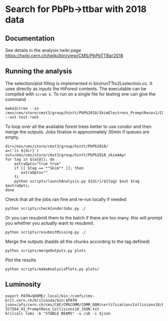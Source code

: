 # Search for PbPb->ttbar with 2018 data

## Documentation
 
See details in the analysis twiki page https://twiki.cern.ch/twiki/bin/view/CMS/PbPbTTBar2018

## Running the analysis

The selection/plot filling is implemented in bin/runTTto2Lselection.cc.
It uses directly as inputs the HiForest contents.
The executable can be compiled with `scram b`.
To run on a single file for testing one  can give the command
```
make2Ltree --in /eos/cms/store/cmst3/group/hintt/PbPb2018/SkimElectrons_PromptRecov1/Chunk_31_ext0.root --out test.root
```

To loop over all the available forest trees better to use condor and then merge the outputs.
Jobs finalize in approximately 30min if queues are empty.
```
dir=/eos/cms/store/cmst3/group/hintt/PbPb2018/
a=(`ls ${dir}`)
out=/eos/cms/store/cmst3/group/hintt/PbPb2018_skim4Apr
for tag in ${a[@]}; do    
    extraOpts="true true"
    if [[ $tag == *"Skim"* ]]; then
       extraOpts=""
    fi
    python scripts/launchAnalysis.py ${dir}/${tag} $out $tag $extraOpts;
done   
```

Check that all the jobs ran fine and re-run locally if needed
```
python scripts/checkCondorJobs.py ./
```

Or you can resubmit them to the batch if there are too many. this will prompt you whether you actually want to resubmit.
```
python scripts/resubmitMissing.py ./
```

Merge the outputs (hadds all the chunks according to the tag defined)
```
python scripts/mergeOutputs.py plots
```

Plot the results
```
python scripts/makeAnalysisPlots.py plots/
```

## Luminosity

```
export PATH=$HOME/.local/bin:/cvmfs/cms-bril.cern.ch/brilconda/bin:$PATH
json=/afs/cern.ch/cms/CAF/CMSCOMM/COMM_DQM/certification/Collisions18/HI/PromptReco/Cert_326381-327564_HI_PromptReco_Collisions18_JSON.txt
brilcalc lumi -b "STABLE BEAMS" -u /ub -i $json
```
